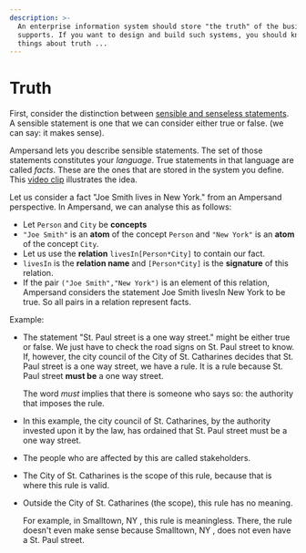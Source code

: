 ```yaml
---
description: >-
  An enterprise information system should store "the truth" of the business it
  supports. If you want to design and build such systems, you should know a few
  things about truth ...
---
```


# Truth

First, consider the distinction between [sensible and senseless statements](https://player.ou.nl/wowzaportlets/#!production/VDvSFqQ). A sensible statement is one that we can consider either true or false. \(we can say: it makes sense\).

Ampersand lets you describe sensible statements. The set of those statements constitutes your _language_. True statements in that language are called _facts_. These are the ones that are stored in the system you define. This [video clip](https://player.ou.nl/wowzaportlets/#!production/An9G5DT) illustrates the idea.

Let us consider a fact "Joe Smith lives in New York." from an Ampersand perspective. In Ampersand, we can analyse this as follows:

* Let `Person` and `City` be **concepts**
* `"Joe Smith"` is an **atom** of the concept `Person` and `"New York"` is an **atom** of the concept `City`.
* Let us use the **relation** `livesIn[Person*City]` to contain our fact.
* `livesIn` is the **relation name** and `[Person*City]` is the **signature** of this relation.
* If the pair `("Joe Smith","New York")` is an element of this relation, Ampersand considers the statement Joe Smith livesIn New York to be true. So all pairs in a relation represent facts.

Example:

* The statement "St. Paul street is a one way street." might be either true or false. We just have to check the road signs on St. Paul street to know. If, however, the city council of the City of St. Catharines decides that St. Paul street is a one way street, we have a rule. It is a rule because St. Paul street **must be** a one way street.

  The word _must_ implies that there is someone who says so: the authority that imposes the rule.

* In this example, the city council of St. Catharines, by the authority invested upon it by the law, has ordained that St. Paul street must be a one way street.
* The people who are affected by this are called stakeholders.
* The City of St. Catharines is the scope of this rule, because that is where this rule is valid.
* Outside the City of St. Catharines \(the scope\), this rule has no meaning.

  For example, in Smalltown, NY , this rule is meaningless. There, the rule doesn't even make sense because Smalltown, NY , does not even have a St. Paul street.

